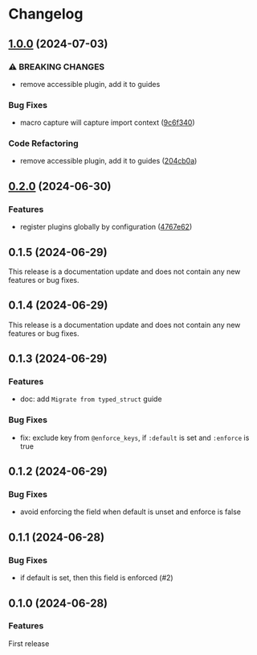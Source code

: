 # Changelog

## [1.0.0](https://github.com/elixir-typed-structor/typed_structor/compare/v0.2.0...v1.0.0) (2024-07-03)


### ⚠ BREAKING CHANGES

* remove accessible plugin, add it to guides

### Bug Fixes

* macro capture will capture import context ([9c6f340](https://github.com/elixir-typed-structor/typed_structor/commit/9c6f3406009565b1e7ccab77d7ce24a7ee3984e6))


### Code Refactoring

* remove accessible plugin, add it to guides ([204cb0a](https://github.com/elixir-typed-structor/typed_structor/commit/204cb0aeab5a7ca8d5a15d7e016243d66af6e595))

## [0.2.0](https://github.com/elixir-typed-structor/typed_structor/compare/v0.1.5...v0.2.0) (2024-06-30)


### Features

* register plugins globally by configuration ([4767e62](https://github.com/elixir-typed-structor/typed_structor/commit/4767e620c237777f535cfe763c773d13a4944c0f))

## 0.1.5 (2024-06-29)

This release is a documentation update and
does not contain any new features or bug fixes.

## 0.1.4 (2024-06-29)

This release is a documentation update and
does not contain any new features or bug fixes.

## 0.1.3 (2024-06-29)

### Features
- doc: add `Migrate from typed_struct` guide

### Bug Fixes
- fix: exclude key from `@enforce_keys`, if `:default` is set and `:enforce` is true

## 0.1.2 (2024-06-29)

### Bug Fixes
- avoid enforcing the field when default is unset and enforce is false

## 0.1.1 (2024-06-28)

### Bug Fixes
- if default is set, then this field is enforced (#2)

## 0.1.0 (2024-06-28)

### Features
First release
